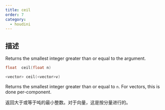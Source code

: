 ```yaml
---
title: ceil
order: 7
category:
  - houdini
---
```

    
## 描述

Returns the smallest integer greater than or equal to the argument.

```c
float  ceil(float n)
```

```c
<vector> ceil(<vector>v)
```

Returns the smallest integer greater than or equal to `n`. For vectors, this
is done per-component.

返回大于或等于吨的最小整数。对于向量，这是按分量进行的。

